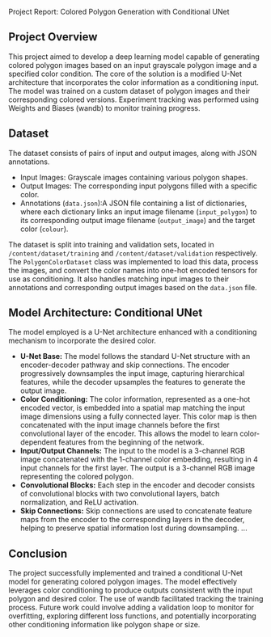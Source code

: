 Project Report: Colored Polygon Generation with Conditional UNet

## Project Overview

This project aimed to develop a deep learning model capable of generating colored polygon images based on an input grayscale polygon image and a specified color condition. The core of the solution is a modified U-Net architecture that incorporates the color information as a conditioning input. The model was trained on a custom dataset of polygon images and their corresponding colored versions. Experiment tracking was performed using Weights and Biases (wandb) to monitor training progress.

## Dataset

The dataset consists of pairs of input and output images, along with JSON annotations.
- Input Images: Grayscale images containing various polygon shapes.
- Output Images: The corresponding input polygons filled with a specific color.
- Annotations (`data.json`):A JSON file containing a list of dictionaries, where each dictionary links an input image filename (`input_polygon`) to its corresponding output image filename (`output_image`) and the target color (`colour`).

The dataset is split into training and validation sets, located in `/content/dataset/training` and `/content/dataset/validation` respectively. The `PolygonColorDataset` class was implemented to load this data, process the images, and convert the color names into one-hot encoded tensors for use as conditioning. It also handles matching input images to their annotations and corresponding output images based on the `data.json` file.

## Model Architecture: Conditional UNet

The model employed is a U-Net architecture enhanced with a conditioning mechanism to incorporate the desired color.

- **U-Net Base:** The model follows the standard U-Net structure with an encoder-decoder pathway and skip connections. The encoder progressively downsamples the input image, capturing hierarchical features, while the decoder upsamples the features to generate the output image.
- **Color Conditioning:** The color information, represented as a one-hot encoded vector, is embedded into a spatial map matching the input image dimensions using a fully connected layer. This color map is then concatenated with the input image channels before the first convolutional layer of the encoder. This allows the model to learn color-dependent features from the beginning of the network.
- **Input/Output Channels:** The input to the model is a 3-channel RGB image concatenated with the 1-channel color embedding, resulting in 4 input channels for the first layer. The output is a 3-channel RGB image representing the colored polygon.
- **Convolutional Blocks:** Each step in the encoder and decoder consists of convolutional blocks with two convolutional layers, batch normalization, and ReLU activation.
- **Skip Connections:** Skip connections are used to concatenate feature maps from the encoder to the corresponding layers in the decoder, helping to preserve spatial information lost during downsampling.
...
## Conclusion

The project successfully implemented and trained a conditional U-Net model for generating colored polygon images. The model effectively leverages color conditioning to produce outputs consistent with the input polygon and desired color. The use of wandb facilitated tracking the training process. Future work could involve adding a validation loop to monitor for overfitting, exploring different loss functions, and potentially incorporating other conditioning information like polygon shape or size.
